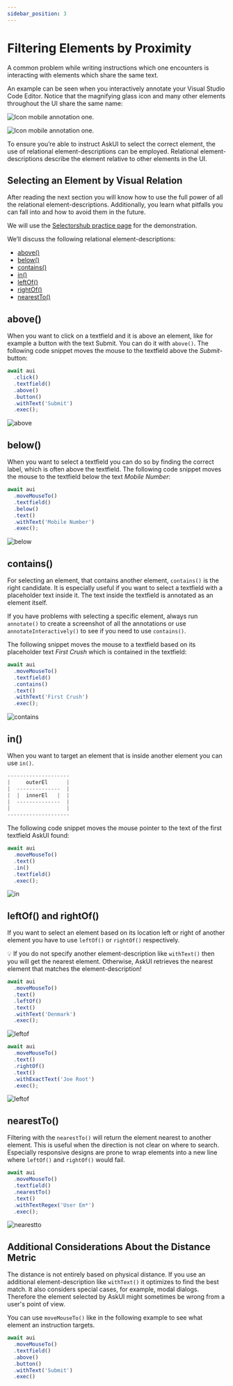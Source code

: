 ```yaml
---
sidebar_position: 3
---
```


# Filtering Elements by Proximity

A common problem while writing instructions which one encounters is interacting with elements which share the same text.

An example can be seen when you interactively annotate your Visual Studio Code Editor.
Notice that the magnifying glass icon and many other elements throughout the UI share the same name:

![Icon mobile annotation one.](images/relational_selectors_same_icon1.png)


![Icon mobile annotation one.](images/relational_selectors_same_icon2.png)

To ensure you’re able to instruct AskUI to select the correct element, the use of relational element-descriptions can be employed.
Relational element-descriptions describe the element relative to other elements in the UI.

## Selecting an Element by Visual Relation
After reading the next section you will know how to use the full power of all the relational element-descriptions. Additionally, you learn what pitfalls you can fall into and how to avoid them in the future.

We will use the [Selectorshub practice page](https://selectorshub.com/xpath-practice-page/) for the demonstration.

We’ll discuss the following relational element-descriptions:

- [above()](#above)
- [below()](#below)
- [contains()](#contains)
- [in()](#in)
- [leftOf()](#leftof-and-rightof)
- [rightOf()](#leftof-and-rightof)
- [nearestTo()](#nearestto)

## above()

When you want to click on a textfield and it is above an element, like for example a button with the text Submit. You can do it with `above()`. The following code snippet moves the mouse to the textfield above the *Submit*-button:

```ts
await aui
  .click()
  .textfield()
  .above()
  .button()
  .withText('Submit')
  .exec();
```
![above](/img/gif/above.gif)


## below()

When you want to select a textfield you can do so by finding the correct label, which is often above the textfield. The following code snippet moves the mouse to the textfield below the text *Mobile Number*:

```ts
await aui
  .moveMouseTo()
  .textfield()
  .below()
  .text()
  .withText('Mobile Number')
  .exec();
```

![below](/img/gif/below.gif)

## contains()

For selecting an element, that contains another element, `contains()` is the right candidate. It is especially useful if you want to select a textfield with a placeholder text inside it. The text inside the textfield is annotated as an element itself.

If you have problems with selecting a specific element, always run `annotate()` to create a screenshot of all the annotations or use `annotateInteractively()` to see if you need to use `contains()`.

The following snippet moves the mouse to a textfield based on its placeholder text *First Crush* which is contained in the textfield:

```ts
await aui
  .moveMouseTo()
  .textfield()
  .contains()
  .text()
  .withText('First Crush')
  .exec();
```

![contains](/img/gif/contains.gif)

## in()

When you want to target an element that is inside another element you can use `in()`.

```ts
--------------------
|     outerEl      |
|  --------------  |
|  |  innerEl   |  |
|  --------------  |
|                  |
--------------------
```

The following code snippet moves the mouse pointer to the text of the first textfield AskUI found:

```ts
await aui
  .moveMouseTo()
  .text()
  .in()
  .textfield()
  .exec();
```

![in](/img/gif/in.gif)

## leftOf() and rightOf()
If you want to select an element based on its location left or right of another element you have to use `leftOf()` or `rightOf()` respectively.

💡 If you do not specify another element-description like `withText()` then you will get the nearest element. Otherwise, AskUI retrieves the nearest element that matches the element-description!

```ts
await aui
  .moveMouseTo()
  .text()
  .leftOf()
  .text()
  .withText('Denmark')
  .exec();
```

![leftof](/img/gif/leftOf.gif)

```ts
await aui
  .moveMouseTo()
  .text()
  .rightOf()
  .text()
  .withExactText('Joe Root')
  .exec();
```

![leftof](/img/gif/rightOf.gif)


## nearestTo()

Filtering with the `nearestTo()` will return the element nearest to another element. This is useful when the direction is not clear on where to search. Especially responsive designs are prone to wrap elements into a new line where `leftOf()` and `rightOf()` would fail.

```ts
await aui
  .moveMouseTo()
  .textfield()
  .nearestTo()
  .text()
  .withTextRegex('User Em*')
  .exec();
```

![nearestto](/img/gif/nearestTo.gif)

## Additional Considerations About the Distance Metric
The distance is not entirely based on physical distance. If you use an additional element-description like `withText()` it optimizes to find the best match. It also considers special cases, for example, modal dialogs. Therefore the element selected by AskUI might sometimes be wrong from a user's point of view.

You can use `moveMouseTo()` like in the following example to see what element an instruction targets.

```ts
await aui
  .moveMouseTo()
  .textfield()
  .above()
  .button()
  .withText('Submit')
  .exec()
```

